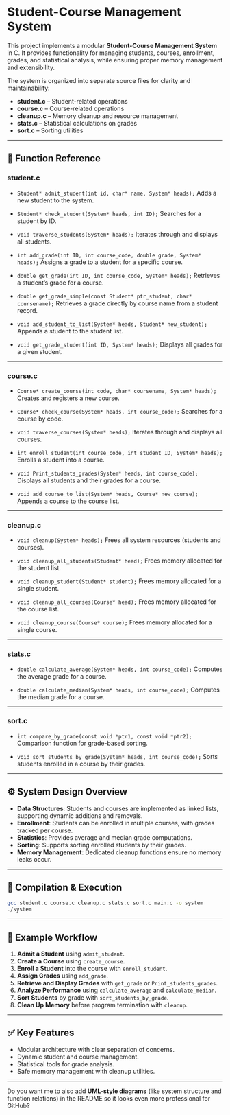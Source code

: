 # Student-Course Management System

This project implements a modular **Student-Course Management System** in C. It provides functionality for managing students, courses, enrollment, grades, and statistical analysis, while ensuring proper memory management and extensibility.

The system is organized into separate source files for clarity and maintainability:

* **student.c** – Student-related operations
* **course.c** – Course-related operations
* **cleanup.c** – Memory cleanup and resource management
* **stats.c** – Statistical calculations on grades
* **sort.c** – Sorting utilities

---

## 📌 Function Reference

### **student.c**

* `Student* admit_student(int id, char* name, System* heads);`
  Adds a new student to the system.

* `Student* check_student(System* heads, int ID);`
  Searches for a student by ID.

* `void traverse_students(System* heads);`
  Iterates through and displays all students.

* `int add_grade(int ID, int course_code, double grade, System* heads);`
  Assigns a grade to a student for a specific course.

* `double get_grade(int ID, int course_code, System* heads);`
  Retrieves a student’s grade for a course.

* `double get_grade_simple(const Student* ptr_student, char* coursename);`
  Retrieves a grade directly by course name from a student record.

* `void add_student_to_list(System* heads, Student* new_student);`
  Appends a student to the student list.

* `void get_grade_student(int ID, System* heads);`
  Displays all grades for a given student.

---

### **course.c**

* `Course* create_course(int code, char* coursename, System* heads);`
  Creates and registers a new course.

* `Course* check_course(System* heads, int course_code);`
  Searches for a course by code.

* `void traverse_courses(System* heads);`
  Iterates through and displays all courses.

* `int enroll_student(int course_code, int student_ID, System* heads);`
  Enrolls a student into a course.

* `void Print_students_grades(System* heads, int course_code);`
  Displays all students and their grades for a course.

* `void add_course_to_list(System* heads, Course* new_course);`
  Appends a course to the course list.

---

### **cleanup.c**

* `void cleanup(System* heads);`
  Frees all system resources (students and courses).

* `void cleanup_all_students(Student* head);`
  Frees memory allocated for the student list.

* `void cleanup_student(Student* student);`
  Frees memory allocated for a single student.

* `void cleanup_all_courses(Course* head);`
  Frees memory allocated for the course list.

* `void cleanup_course(Course* course);`
  Frees memory allocated for a single course.

---

### **stats.c**

* `double calculate_average(System* heads, int course_code);`
  Computes the average grade for a course.

* `double calculate_median(System* heads, int course_code);`
  Computes the median grade for a course.

---

### **sort.c**

* `int compare_by_grade(const void *ptr1, const void *ptr2);`
  Comparison function for grade-based sorting.

* `void sort_students_by_grade(System* heads, int course_code);`
  Sorts students enrolled in a course by their grades.

---

## ⚙️ System Design Overview

* **Data Structures**: Students and courses are implemented as linked lists, supporting dynamic additions and removals.
* **Enrollment**: Students can be enrolled in multiple courses, with grades tracked per course.
* **Statistics**: Provides average and median grade computations.
* **Sorting**: Supports sorting enrolled students by their grades.
* **Memory Management**: Dedicated cleanup functions ensure no memory leaks occur.

---

## 🚀 Compilation & Execution

```bash
gcc student.c course.c cleanup.c stats.c sort.c main.c -o system
./system
```

---

## 📖 Example Workflow

1. **Admit a Student** using `admit_student`.
2. **Create a Course** using `create_course`.
3. **Enroll a Student** into the course with `enroll_student`.
4. **Assign Grades** using `add_grade`.
5. **Retrieve and Display Grades** with `get_grade` or `Print_students_grades`.
6. **Analyze Performance** using `calculate_average` and `calculate_median`.
7. **Sort Students** by grade with `sort_students_by_grade`.
8. **Clean Up Memory** before program termination with `cleanup`.

---

## ✅ Key Features

* Modular architecture with clear separation of concerns.
* Dynamic student and course management.
* Statistical tools for grade analysis.
* Safe memory management with cleanup utilities.

---

Do you want me to also add **UML-style diagrams** (like system structure and function relations) in the README so it looks even more professional for GitHub?
